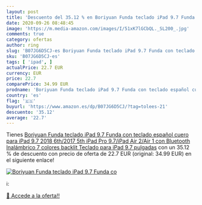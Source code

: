```yaml
---
layout: post
title: 'Descuento del 35.12 % en Boriyuan Funda teclado iPad 9.7 Funda co'
date: 2020-09-26 08:48:45
image: 'https://m.media-amazon.com/images/I/51xK7lGCbQL._SL200_.jpg'
comments: true
category: ofertas
author: ring
slug: 'B07JG6D5CJ-es Boriyuan Funda teclado iPad 9.7 Funda con teclado español...'
sku: 'B07JG6D5CJ-es'
tags: [ 'ipad', ]
actualPrice: 22.7 EUR
currency: EUR
price: 22.7
comparePrice: 34.99 EUR
prodname: 'Boriyuan Funda teclado iPad 9.7 Funda con teclado español cuero para iPad 9.7 2018 6th/2017 5th iPad Pro 9.7/iPad Air 2/Air 1 con Bluetooth Inalámbrico 7 colores backlit Teclado para iPad 9.7 pulgadas'
country: 'es'
flag: '🇪🇸'
buyurl: 'https://www.amazon.es/dp/B07JG6D5CJ/?tag=tolees-21'
descuento: '35.12'
average: '22.7'
---
```


Tienes [Boriyuan Funda teclado iPad 9.7 Funda con teclado español cuero para iPad 9.7 2018 6th/2017 5th iPad Pro 9.7/iPad Air 2/Air 1 con Bluetooth Inalámbrico 7 colores backlit Teclado para iPad 9.7 pulgadas](https://www.amazon.es/dp/B07JG6D5CJ/?tag=tolees-21) con un 35.12 % de descuento con precio de oferta de 22.7 EUR (original: 34.99 EUR) en el siguiente enlace!

[![Boriyuan Funda teclado iPad 9.7 Funda co](https://m.media-amazon.com/images/I/51xK7lGCbQL._SL200_.jpg)](https://www.amazon.es/dp/B07JG6D5CJ/?tag=tolees-21)

ℹ️:


[🛒 Accede a la oferta!!](https://www.amazon.es/dp/B07JG6D5CJ/?tag=tolees-21)
